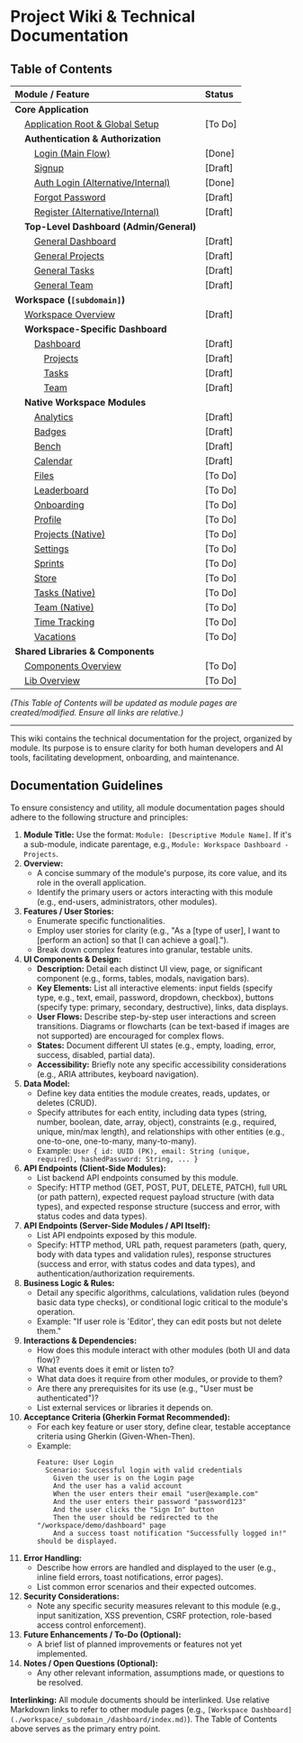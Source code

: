 # Project Wiki & Technical Documentation

## Table of Contents

| Module / Feature                                                                      | Status      |
| :------------------------------------------------------------------------------------ | :---------- |
| **Core Application**                                                                    |             |
| &nbsp;&nbsp;&nbsp;&nbsp;[Application Root & Global Setup](./app/README.md)              | [To Do]     |
| &nbsp;&nbsp;&nbsp;&nbsp;**Authentication & Authorization**                                        |             |
| &nbsp;&nbsp;&nbsp;&nbsp;&nbsp;&nbsp;&nbsp;&nbsp;[Login (Main Flow)](./app/login.md)       | [Done]      |
| &nbsp;&nbsp;&nbsp;&nbsp;&nbsp;&nbsp;&nbsp;&nbsp;[Signup](./app/signup.md)                 | [Draft]     |
| &nbsp;&nbsp;&nbsp;&nbsp;&nbsp;&nbsp;&nbsp;&nbsp;[Auth Login (Alternative/Internal)](./app/auth/login.md) | [Done]      |
| &nbsp;&nbsp;&nbsp;&nbsp;&nbsp;&nbsp;&nbsp;&nbsp;[Forgot Password](./app/auth/forgot-password.md) | [Draft]     |
| &nbsp;&nbsp;&nbsp;&nbsp;&nbsp;&nbsp;&nbsp;&nbsp;[Register (Alternative/Internal)](./app/auth/register.md) | [Draft]     |
| &nbsp;&nbsp;&nbsp;&nbsp;**Top-Level Dashboard (Admin/General)**                                   |             |
| &nbsp;&nbsp;&nbsp;&nbsp;&nbsp;&nbsp;&nbsp;&nbsp;[General Dashboard](./app/dashboard/index.md)   | [Draft]     |
| &nbsp;&nbsp;&nbsp;&nbsp;&nbsp;&nbsp;&nbsp;&nbsp;[General Projects](./app/dashboard/projects.md) | [Draft]     |
| &nbsp;&nbsp;&nbsp;&nbsp;&nbsp;&nbsp;&nbsp;&nbsp;[General Tasks](./app/dashboard/tasks.md)     | [Draft]     |
| &nbsp;&nbsp;&nbsp;&nbsp;&nbsp;&nbsp;&nbsp;&nbsp;[General Team](./app/dashboard/team.md)       | [Draft]     |
| **Workspace (`[subdomain]`)**                                                             |             |
| &nbsp;&nbsp;&nbsp;&nbsp;[Workspace Overview](./app/workspace/_subdomain_/index.md)          | [Draft]     |
| &nbsp;&nbsp;&nbsp;&nbsp;**Workspace-Specific Dashboard**                                            |             |
| &nbsp;&nbsp;&nbsp;&nbsp;&nbsp;&nbsp;&nbsp;&nbsp;[Dashboard](./app/workspace/_subdomain_/dashboard/index.md) | [Draft]     |
| &nbsp;&nbsp;&nbsp;&nbsp;&nbsp;&nbsp;&nbsp;&nbsp;&nbsp;&nbsp;&nbsp;&nbsp;[Projects](./app/workspace/_subdomain_/dashboard/projects.md) | [Draft]     |
| &nbsp;&nbsp;&nbsp;&nbsp;&nbsp;&nbsp;&nbsp;&nbsp;&nbsp;&nbsp;&nbsp;&nbsp;[Tasks](./app/workspace/_subdomain_/dashboard/tasks.md) | [Draft]     |
| &nbsp;&nbsp;&nbsp;&nbsp;&nbsp;&nbsp;&nbsp;&nbsp;&nbsp;&nbsp;&nbsp;&nbsp;[Team](./app/workspace/_subdomain_/dashboard/team.md) | [Draft]     |
| &nbsp;&nbsp;&nbsp;&nbsp;**Native Workspace Modules**                                              |             |
| &nbsp;&nbsp;&nbsp;&nbsp;&nbsp;&nbsp;&nbsp;&nbsp;[Analytics](./app/workspace/_subdomain_/analytics.md) | [Draft]     |
| &nbsp;&nbsp;&nbsp;&nbsp;&nbsp;&nbsp;&nbsp;&nbsp;[Badges](./app/workspace/_subdomain_/badges.md) | [Draft]     |
| &nbsp;&nbsp;&nbsp;&nbsp;&nbsp;&nbsp;&nbsp;&nbsp;[Bench](./app/workspace/_subdomain_/bench.md)   | [Draft]     |
| &nbsp;&nbsp;&nbsp;&nbsp;&nbsp;&nbsp;&nbsp;&nbsp;[Calendar](./app/workspace/_subdomain_/calendar.md) | [Draft]     |
| &nbsp;&nbsp;&nbsp;&nbsp;&nbsp;&nbsp;&nbsp;&nbsp;[Files](./app/workspace/_subdomain_/files.md)     | [To Do]     |
| &nbsp;&nbsp;&nbsp;&nbsp;&nbsp;&nbsp;&nbsp;&nbsp;[Leaderboard](./app/workspace/_subdomain_/leaderboard.md) | [To Do]     |
| &nbsp;&nbsp;&nbsp;&nbsp;&nbsp;&nbsp;&nbsp;&nbsp;[Onboarding](./app/workspace/_subdomain_/onboarding.md) | [To Do]     |
| &nbsp;&nbsp;&nbsp;&nbsp;&nbsp;&nbsp;&nbsp;&nbsp;[Profile](./app/workspace/_subdomain_/profile.md) | [To Do]     |
| &nbsp;&nbsp;&nbsp;&nbsp;&nbsp;&nbsp;&nbsp;&nbsp;[Projects (Native)](./app/workspace/_subdomain_/projects.md) | [To Do]     |
| &nbsp;&nbsp;&nbsp;&nbsp;&nbsp;&nbsp;&nbsp;&nbsp;[Settings](./app/workspace/_subdomain_/settings.md) | [To Do]     |
| &nbsp;&nbsp;&nbsp;&nbsp;&nbsp;&nbsp;&nbsp;&nbsp;[Sprints](./app/workspace/_subdomain_/sprints.md) | [To Do]     |
| &nbsp;&nbsp;&nbsp;&nbsp;&nbsp;&nbsp;&nbsp;&nbsp;[Store](./app/workspace/_subdomain_/store.md)   | [To Do]     |
| &nbsp;&nbsp;&nbsp;&nbsp;&nbsp;&nbsp;&nbsp;&nbsp;[Tasks (Native)](./app/workspace/_subdomain_/tasks.md) | [To Do]     |
| &nbsp;&nbsp;&nbsp;&nbsp;&nbsp;&nbsp;&nbsp;&nbsp;[Team (Native)](./app/workspace/_subdomain_/team.md) | [To Do]     |
| &nbsp;&nbsp;&nbsp;&nbsp;&nbsp;&nbsp;&nbsp;&nbsp;[Time Tracking](./app/workspace/_subdomain_/time-tracking.md) | [To Do]     |
| &nbsp;&nbsp;&nbsp;&nbsp;&nbsp;&nbsp;&nbsp;&nbsp;[Vacations](./app/workspace/_subdomain_/vacations.md) | [To Do]     |
| **Shared Libraries & Components**                                                         |             |
| &nbsp;&nbsp;&nbsp;&nbsp;[Components Overview](./components/README.md)                       | [To Do]     |
| &nbsp;&nbsp;&nbsp;&nbsp;[Lib Overview](./lib/README.md)                                   | [To Do]     |

*(This Table of Contents will be updated as module pages are created/modified. Ensure all links are relative.)*

---

This wiki contains the technical documentation for the project, organized by module. Its purpose is to ensure clarity for both human developers and AI tools, facilitating development, onboarding, and maintenance.

## Documentation Guidelines

To ensure consistency and utility, all module documentation pages should adhere to the following structure and principles:

1.  **Module Title:** Use the format: `Module: [Descriptive Module Name]`. If it's a sub-module, indicate parentage, e.g., `Module: Workspace Dashboard - Projects`.
2.  **Overview:**
    *   A concise summary of the module's purpose, its core value, and its role in the overall application.
    *   Identify the primary users or actors interacting with this module (e.g., end-users, administrators, other modules).
3.  **Features / User Stories:**
    *   Enumerate specific functionalities.
    *   Employ user stories for clarity (e.g., "As a [type of user], I want to [perform an action] so that [I can achieve a goal].").
    *   Break down complex features into granular, testable units.
4.  **UI Components & Design:**
    *   **Description:** Detail each distinct UI view, page, or significant component (e.g., forms, tables, modals, navigation bars).
    *   **Key Elements:** List all interactive elements: input fields (specify type, e.g., text, email, password, dropdown, checkbox), buttons (specify type: primary, secondary, destructive), links, data displays.
    *   **User Flows:** Describe step-by-step user interactions and screen transitions. Diagrams or flowcharts (can be text-based if images are not supported) are encouraged for complex flows.
    *   **States:** Document different UI states (e.g., empty, loading, error, success, disabled, partial data).
    *   **Accessibility:** Briefly note any specific accessibility considerations (e.g., ARIA attributes, keyboard navigation).
5.  **Data Model:**
    *   Define key data entities the module creates, reads, updates, or deletes (CRUD).
    *   Specify attributes for each entity, including data types (string, number, boolean, date, array, object), constraints (e.g., required, unique, min/max length), and relationships with other entities (e.g., one-to-one, one-to-many, many-to-many).
    *   Example: `User { id: UUID (PK), email: String (unique, required), hashedPassword: String, ... }`
6.  **API Endpoints (Client-Side Modules):**
    *   List backend API endpoints consumed by this module.
    *   Specify: HTTP method (GET, POST, PUT, DELETE, PATCH), full URL (or path pattern), expected request payload structure (with data types), and expected response structure (success and error, with status codes and data types).
7.  **API Endpoints (Server-Side Modules / API Itself):**
    *   List API endpoints exposed by this module.
    *   Specify: HTTP method, URL path, request parameters (path, query, body with data types and validation rules), response structures (success and error, with status codes and data types), and authentication/authorization requirements.
8.  **Business Logic & Rules:**
    *   Detail any specific algorithms, calculations, validation rules (beyond basic data type checks), or conditional logic critical to the module's operation.
    *   Example: "If user role is 'Editor', they can edit posts but not delete them."
9.  **Interactions & Dependencies:**
    *   How does this module interact with other modules (both UI and data flow)?
    *   What events does it emit or listen to?
    *   What data does it require from other modules, or provide to them?
    *   Are there any prerequisites for its use (e.g., "User must be authenticated")?
    *   List external services or libraries it depends on.
10. **Acceptance Criteria (Gherkin Format Recommended):**
    *   For each key feature or user story, define clear, testable acceptance criteria using Gherkin (Given-When-Then).
    *   Example:
        ```gherkin
        Feature: User Login
          Scenario: Successful login with valid credentials
            Given the user is on the Login page
            And the user has a valid account
            When the user enters their email "user@example.com"
            And the user enters their password "password123"
            And the user clicks the "Sign In" button
            Then the user should be redirected to the "/workspace/demo/dashboard" page
            And a success toast notification "Successfully logged in!" should be displayed.
        ```
11. **Error Handling:**
    *   Describe how errors are handled and displayed to the user (e.g., inline field errors, toast notifications, error pages).
    *   List common error scenarios and their expected outcomes.
12. **Security Considerations:**
    *   Note any specific security measures relevant to this module (e.g., input sanitization, XSS prevention, CSRF protection, role-based access control enforcement).
13. **Future Enhancements / To-Do (Optional):**
    *   A brief list of planned improvements or features not yet implemented.
14. **Notes / Open Questions (Optional):**
    *   Any other relevant information, assumptions made, or questions to be resolved.

**Interlinking:** All module documents should be interlinked. Use relative Markdown links to refer to other module pages (e.g., `[Workspace Dashboard](./workspace/_subdomain_/dashboard/index.md)`). The Table of Contents above serves as the primary entry point. 